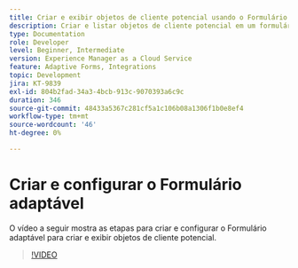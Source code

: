 ```yaml
---
title: Criar e exibir objetos de cliente potencial usando o Formulário adaptável
description: Criar e listar objetos de cliente potencial em um formulário adaptável usando a integração do Dynamics.
type: Documentation
role: Developer
level: Beginner, Intermediate
version: Experience Manager as a Cloud Service
feature: Adaptive Forms, Integrations
topic: Development
jira: KT-9839
exl-id: 804b2fad-34a3-4bcb-913c-9070393a6c9c
duration: 346
source-git-commit: 48433a5367c281cf5a1c106b08a1306f1b0e8ef4
workflow-type: tm+mt
source-wordcount: '46'
ht-degree: 0%

---
```


# Criar e configurar o Formulário adaptável


O vídeo a seguir mostra as etapas para criar e configurar o Formulário adaptável para criar e exibir objetos de cliente potencial.

>[!VIDEO](https://video.tv.adobe.com/v/3449313?quality=12&learn=on&captions=por_br)
